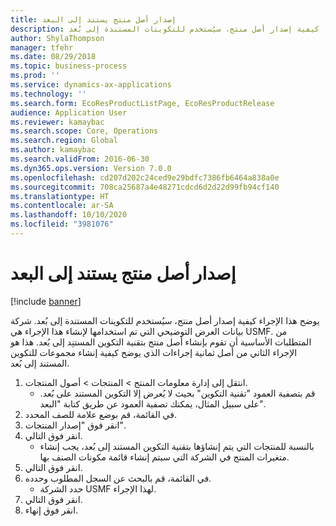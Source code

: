 ```yaml
---
title: إصدار أصل منتج يستند إلى البعد
description: يوضح هذا الإجراء كيفية إصدار أصل منتج، سيُستخدم للتكوينات المستندة إلى بُعد.
author: ShylaThompson
manager: tfehr
ms.date: 08/29/2018
ms.topic: business-process
ms.prod: ''
ms.service: dynamics-ax-applications
ms.technology: ''
ms.search.form: EcoResProductListPage, EcoResProductRelease
audience: Application User
ms.reviewer: kamaybac
ms.search.scope: Core, Operations
ms.search.region: Global
ms.author: kamaybac
ms.search.validFrom: 2016-06-30
ms.dyn365.ops.version: Version 7.0.0
ms.openlocfilehash: cd207d202c24ced9e29bdfc7386fb6464a838a0e
ms.sourcegitcommit: 708ca25687a4e48271cdcd6d2d22d99fb94cf140
ms.translationtype: HT
ms.contentlocale: ar-SA
ms.lasthandoff: 10/10/2020
ms.locfileid: "3981076"
---
```

# <a name="release-a-dimension-based-product-master"></a>إصدار أصل منتج يستند إلى البعد

[!include [banner](../../includes/banner.md)]

يوضح هذا الإجراء كيفية إصدار أصل منتج، سيُستخدم للتكوينات المستندة إلى بُعد. شركة بيانات العرض التوضيحي التي تم استخدامها لإنشاء هذا الإجراء هي USMF. من المتطلبات الأساسية أن تقوم بإنشاء أصل منتج بتقنية التكوين المستنِد إلى بُعد. هذا هو الإجراء الثاني من أصل ثمانية إجراءات الذي يوضح كيفية إنشاء مجموعات للتكوين المستند إلى بُعد.

1. ‏‫انتقل إلى إدارة معلومات المنتج‬ > المنتجات > أصول المنتجات‬‬.
    * قم بتصفية العمود "تقنية التكوين" بحيث لا يُعرض إلا التكوين المستند على بُعد. على سبيل المثال، يمكنك تصفية العمود عن طريق كتابة "البعد".    
2. في القائمة، قم بوضع علامة للصف المحدد.
3. انقر فوق "إصدار المنتجات".
4. انقر فوق التالي.
    * بالنسبة للمنتجات التي يتم إنشاؤها بتقنية التكوين المستند إلى بُعد، يجب إنشاء متغيرات المنتج في الشركة التي سيتم إنشاء قائمة مكونات الصنف بها.  
5. انقر فوق التالي.
6. في القائمة، قم بالبحث عن السجل المطلوب وحدده.
    * حدد الشركة USMF لهذا الإجراء.  
7. انقر فوق التالي.
8. انقر فوق إنهاء.

